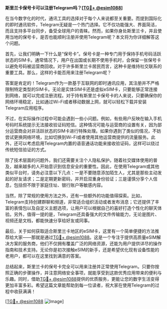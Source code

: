 **斯里兰卡保号卡可以注册Telegram吗？[[TG💪+ @esim1088](https://t.me/s/esim1088)]**

在当今数字化的时代，通讯工具的选择对于每个人来说都至关重要。而提到国际化的即时通讯软件，Telegram无疑是一个热门选择。它不仅功能强大、界面简洁，而且支持多平台同步，备受全球用户的青睐。然而，如果你身处斯里兰卡，并且使用当地的保号卡，是否也能顺利注册并使用Telegram呢？本文将为你详细解答这个问题。

首先，让我们明确一下什么是“保号卡”。保号卡是一种专门用于保持手机号码活跃状态的SIM卡。通常情况下，用户在出国或长期不使用手机时，会保留一张保号卡以避免号码被运营商回收。对于许多斯里兰卡居民而言，这种卡是维持社交联系的重要工具。那么，这样的卡能否用来注册Telegram呢？

答案是肯定的！Telegram作为一款基于互联网的即时通讯应用，其注册并不严格限制特定类型的SIM卡。无论是实体SIM卡还是虚拟eSIM卡，只要能够正常连接到网络，就可以完成注册流程。对于持有斯里兰卡保号卡的人来说，只要确保你的网络环境稳定，比如通过Wi-Fi或者移动数据上网，就可以轻松下载并安装Telegram应用程序。

不过，在实际操作过程中可能会遇到一些小问题。例如，有些用户反映在输入手机号码时系统提示无法接收验证码短信。这种情况可能与运营商的设置有关，因为部分运营商会对非活跃状态的SIM卡进行特殊处理。如果你遇到了类似的情况，不妨尝试更换网络环境，比如切换到Wi-Fi或者使用其他运营商提供的流量服务。此外，还可以考虑启用Telegram内置的语音通话功能来接收验证码，这样可以绕过传统短信验证的方式。

除了技术层面的问题外，我们还需要关注个人隐私保护。随着社交媒体使用的普及，越来越多的人开始意识到信息安全的重要性。因此，在使用Telegram或其他类似平台时，请务必注意以下几点：一是不要随意添加陌生人，尤其是那些主动发起的好友请求；二是定期更新密码，并开启双重身份验证；三是谨慎分享个人信息，包括但不限于家庭住址、银行账户等敏感内容。

当然，除了常规的使用方法之外，还有一些额外的功能值得探索。比如，Telegram支持创建群聊和频道，非常适合组织活动或者发布消息；它还提供了丰富的表情包以及自定义主题选项，让用户可以根据自己的喜好打造个性化的聊天体验。另外，值得一提的是，Telegram还具备强大的文件传输能力，无论是图片、视频还是文档，都能快速分享给好友或同事。

最后，关于如何获取适合斯里兰卡地区的eSIM卡，这里有一个简单便捷的方法推荐给大家——那就是通过[TG💪+ @esim1088](https://t.me/s/esim1088)。这是一个专注于提供高质量eSIM解决方案的服务商，他们不仅拥有覆盖广泛的网络资源，还能为用户提供详尽的操作指南和技术支持。无论你是初次接触eSIM的新手，还是希望优化现有设备性能的老用户，都可以在这里找到满意的答案。

总结起来，斯里兰卡的保号卡完全可以用来注册并正常使用Telegram。只要你按照正确的步骤操作，并注意网络安全事项，就能享受到这款优秀应用带来的便利与乐趣。同时，借助[TG💪+ @esim1088](https://t.me/s/esim1088)提供的优质服务，更能让您的数字生活变得更加丰富多彩。希望这篇文章能帮助到每一位读者，祝大家在使用Telegram的过程中收获满满！

[[TG💪+ @esim1088](https://t.me/s/esim1088) ![Image](https://i.postimg.cc/4NQfJmqS/Snipaste-2025-05-13-00-14-12.png)]